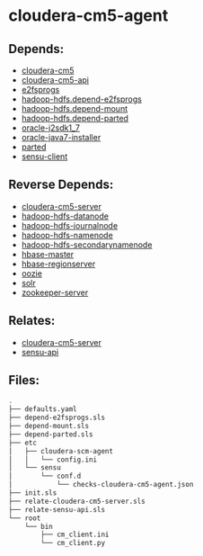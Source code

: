 # cloudera-cm5-agent

## Depends:

  -  [cloudera-cm5](/salt/cloudera-cm5)
  -  [cloudera-cm5-api](/salt/cloudera-cm5-api)
  -  [e2fsprogs](/salt/e2fsprogs)
  -  [hadoop-hdfs.depend-e2fsprogs](/salt/hadoop-hdfs/depend-e2fsprogs.sls)
  -  [hadoop-hdfs.depend-mount](/salt/hadoop-hdfs/depend-mount.sls)
  -  [hadoop-hdfs.depend-parted](/salt/hadoop-hdfs/depend-parted.sls)
  -  [oracle-j2sdk1\_7](/salt/oracle-j2sdk1_7)
  -  [oracle-java7-installer](/salt/oracle-java7-installer)
  -  [parted](/salt/parted)
  -  [sensu-client](/salt/sensu-client)

## Reverse Depends:

  -  [cloudera-cm5-server](/salt/cloudera-cm5-server)
  -  [hadoop-hdfs-datanode](/salt/hadoop-hdfs-datanode)
  -  [hadoop-hdfs-journalnode](/salt/hadoop-hdfs-journalnode)
  -  [hadoop-hdfs-namenode](/salt/hadoop-hdfs-namenode)
  -  [hadoop-hdfs-secondarynamenode](/salt/hadoop-hdfs-secondarynamenode)
  -  [hbase-master](/salt/hbase-master)
  -  [hbase-regionserver](/salt/hbase-regionserver)
  -  [oozie](/salt/oozie)
  -  [solr](/salt/solr)
  -  [zookeeper-server](/salt/zookeeper-server)

## Relates:

  -  [cloudera-cm5-server](/salt/cloudera-cm5-server)
  -  [sensu-api](/salt/sensu-api)

## Files:

```bash
.
├── defaults.yaml
├── depend-e2fsprogs.sls
├── depend-mount.sls
├── depend-parted.sls
├── etc
│   ├── cloudera-scm-agent
│   │   └── config.ini
│   └── sensu
│       └── conf.d
│           └── checks-cloudera-cm5-agent.json
├── init.sls
├── relate-cloudera-cm5-server.sls
├── relate-sensu-api.sls
└── root
    └── bin
        ├── cm_client.ini
        └── cm_client.py
```
